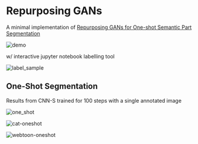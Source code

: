 # Repurposing GANs
A minimal implementation of [Repurposing GANs for One-shot Semantic Part Segmentation](https://repurposegans.github.io/) 

![demo](https://user-images.githubusercontent.com/26464535/111058929-2ba3fd00-84d5-11eb-964e-a29f374729da.gif)

w/ interactive jupyter notebook labelling tool

![label_sample](https://user-images.githubusercontent.com/26464535/111059840-d6b7b500-84db-11eb-864a-6a852f679336.jpg)


## One-Shot Segmentation

Results from CNN-S trained for 100 steps with a single annotated image

![one_shot](https://user-images.githubusercontent.com/26464535/111058934-35c5fb80-84d5-11eb-8142-2a6ad2e70be0.jpg)

![cat-oneshot](https://user-images.githubusercontent.com/26464535/111059843-da4b3c00-84db-11eb-865b-921d91ed3614.jpg)

![webtoon-oneshot](https://user-images.githubusercontent.com/26464535/111059326-141a4380-84d8-11eb-86cb-fa2c7d19b8d6.jpg)

